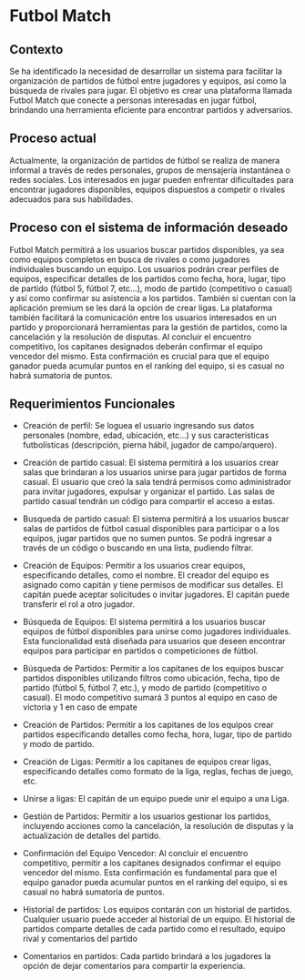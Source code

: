# Futbol Match

## Contexto
Se ha identificado la necesidad de desarrollar un sistema para facilitar la organización de
partidos de fútbol entre jugadores y equipos, así como la búsqueda de rivales para jugar. El
objetivo es crear una plataforma llamada Futbol Match que conecte a personas interesadas
en jugar fútbol, brindando una herramienta eficiente para encontrar partidos y adversarios.

## Proceso actual
Actualmente, la organización de partidos de fútbol se realiza de manera informal a través de
redes personales, grupos de mensajería instantánea o redes sociales. Los interesados en
jugar pueden enfrentar dificultades para encontrar jugadores disponibles, equipos
dispuestos a competir o rivales adecuados para sus habilidades.

## Proceso con el sistema de información deseado
Futbol Match permitirá a los usuarios buscar partidos disponibles, ya sea como equipos
completos en busca de rivales o como jugadores individuales buscando un equipo. Los
usuarios podrán crear perfiles de equipos, especificar detalles de los partidos como fecha,
hora, lugar, tipo de partido (fútbol 5, fútbol 7, etc...), modo de partido (competitivo o casual)
y así como confirmar su asistencia a los partidos. También si cuentan con la aplicación
premium se les dará la opción de crear ligas. La plataforma también facilitará la
comunicación entre los usuarios interesados en un partido y proporcionará herramientas
para la gestión de partidos, como la cancelación y la resolución de disputas. Al concluir el
encuentro competitivo, los capitanes designados deberán confirmar el equipo vencedor del
mismo. Esta confirmación es crucial para que el equipo ganador pueda acumular puntos en
el ranking del equipo, si es casual no habrá sumatoria de puntos.

## Requerimientos Funcionales
- Creación de perfil:
Se loguea el usuario ingresando sus datos personales (nombre, edad, ubicación,
etc...) y sus características futbolísticas (descripción, pierna hábil, jugador de
campo/arquero).

- Creación de partido casual:
El sistema permitirá a los usuarios crear salas que brindaran a los usuarios unirse
para jugar partidos de forma casual. El usuario que creó la sala tendrá permisos
como administrador para invitar jugadores, expulsar y organizar el partido.
Las salas de partido casual tendrán un código para compartir el acceso a estas.

- Busqueda de partido casual:
El sistema permitirá a los usuarios buscar salas de partidos de fútbol casual
disponibles para participar o a los equipos, jugar partidos que no sumen puntos.
Se podrá ingresar a través de un código o buscando en una lista, pudiendo filtrar.

- Creación de Equipos:
Permitir a los usuarios crear equipos, especificando detalles, como el nombre. El
creador del equipo es asignado como capitán y tiene permisos de modificar sus
detalles. El capitán puede aceptar solicitudes o invitar jugadores.
El capitán puede transferir el rol a otro jugador.

- Búsqueda de Equipos:
El sistema permitirá a los usuarios buscar equipos de fútbol disponibles para unirse
como jugadores individuales. Esta funcionalidad está diseñada para usuarios que
deseen encontrar equipos para participar en partidos o competiciones de fútbol.

- Búsqueda de Partidos:
Permitir a los capitanes de los equipos buscar partidos disponibles utilizando filtros
como ubicación, fecha, tipo de partido (fútbol 5, fútbol 7, etc.), y modo de partido
(competitivo o casual). El modo competitivo sumará 3 puntos al equipo en caso de
victoria y 1 en caso de empate

- Creación de Partidos:
Permitir a los capitanes de los equipos crear partidos especificando detalles como
fecha, hora, lugar, tipo de partido y modo de partido.

- Creación de Ligas:
Permitir a los capitanes de equipos crear ligas, especificando detalles como formato
de la liga, reglas, fechas de juego, etc.

- Unirse a ligas:
El capitán de un equipo puede unir el equipo a una Liga.

- Gestión de Partidos:
Permitir a los usuarios gestionar los partidos, incluyendo acciones como la
cancelación, la resolución de disputas y la actualización de detalles del partido.

- Confirmación del Equipo Vencedor:
Al concluir el encuentro competitivo, permitir a los capitanes designados confirmar el
equipo vencedor del mismo. Esta confirmación es fundamental para que el equipo
ganador pueda acumular puntos en el ranking del equipo, si es casual no habrá
sumatoria de puntos.

- Historial de partidos:
Los equipos contarán con un historial de partidos. Cualquier usuario puede acceder
al historial de un equipo. El historial de partidos comparte detalles de cada partido
como el resultado, equipo rival y comentarios del partido

- Comentarios en partidos:
Cada partido brindará a los jugadores la opción de dejar comentarios para compartir
la experiencia.
